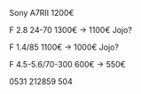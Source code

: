 Sony A7RII 1200€

F 2.8 24-70   1300€ -> 1100€ Jojo?

F 1.4/85  1100€ -> 1000€ Jojo?

F 4.5-5.6/70-300   600€ -> 550€

0531 212859 504



